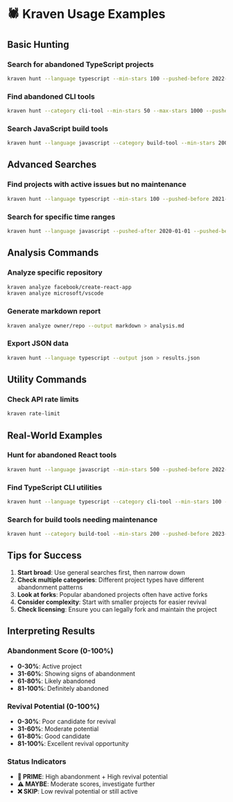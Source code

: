 # 🕷️ Kraven Usage Examples

## Basic Hunting

### Search for abandoned TypeScript projects
```bash
kraven hunt --language typescript --min-stars 100 --pushed-before 2022-01-01
```

### Find abandoned CLI tools
```bash
kraven hunt --category cli-tool --min-stars 50 --max-stars 1000 --pushed-before 2023-01-01
```

### Search JavaScript build tools
```bash
kraven hunt --language javascript --category build-tool --min-stars 200
```

## Advanced Searches

### Find projects with active issues but no maintenance
```bash
kraven hunt --language typescript --min-stars 100 --pushed-before 2021-01-01 --limit 10
```

### Search for specific time ranges
```bash
kraven hunt --language javascript --pushed-after 2020-01-01 --pushed-before 2022-01-01
```

## Analysis Commands

### Analyze specific repository
```bash
kraven analyze facebook/create-react-app
kraven analyze microsoft/vscode
```

### Generate markdown report
```bash
kraven analyze owner/repo --output markdown > analysis.md
```

### Export JSON data
```bash
kraven hunt --language typescript --output json > results.json
```

## Utility Commands

### Check API rate limits
```bash
kraven rate-limit
```

## Real-World Examples

### Hunt for abandoned React tools
```bash
kraven hunt --language javascript --min-stars 500 --pushed-before 2022-01-01 --limit 5
```

### Find TypeScript CLI utilities
```bash
kraven hunt --language typescript --category cli-tool --min-stars 100 --limit 10
```

### Search for build tools needing maintenance
```bash
kraven hunt --category build-tool --min-stars 200 --pushed-before 2023-01-01
```

## Tips for Success

1. **Start broad**: Use general searches first, then narrow down
2. **Check multiple categories**: Different project types have different abandonment patterns
3. **Look at forks**: Popular abandoned projects often have active forks
4. **Consider complexity**: Start with smaller projects for easier revival
5. **Check licensing**: Ensure you can legally fork and maintain the project

## Interpreting Results

### Abandonment Score (0-100%)
- **0-30%**: Active project
- **31-60%**: Showing signs of abandonment
- **61-80%**: Likely abandoned
- **81-100%**: Definitely abandoned

### Revival Potential (0-100%)
- **0-30%**: Poor candidate for revival
- **31-60%**: Moderate potential
- **61-80%**: Good candidate
- **81-100%**: Excellent revival opportunity

### Status Indicators
- **🎯 PRIME**: High abandonment + High revival potential
- **⚠️ MAYBE**: Moderate scores, investigate further
- **❌ SKIP**: Low revival potential or still active
